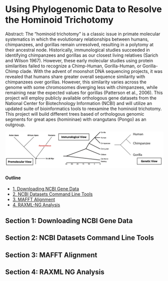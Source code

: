 # Using Phylogenomic Data to Resolve the Hominoid Trichotomy

Abstract: The “hominoid trichotomy” is a classic issue in primate molecular systematics in which
the evolutionary relationships between humans, chimpanzees, and gorillas remain unresolved,
resulting in a polytomy at their ancestral node. Historically, immunological
studies succeeded in identifying chimpanzees and gorillas as our closest living relatives 
(Sarich and Wilson 1967). However, these early molecular studies using protein similarities
failed to recognize a Chimp-Human, Gorilla-Human, or Gorilla-Chimp clade. With the advent of moonshot 
DNA sequencing projects, it was revealed that humans share greater overall
sequence similarity with chimpanzees over gorillas. However, this similarity varies across the
genome with some chromosomes diverging less with chimpanzees, while remaining near the expected 
values for gorillas (Patterson et al., 2006). This project will employ publicly available 
orthologous gene datasets from the National Center for Biotechnology Information (NCBI) and will 
utilize an updated suite of bioinformatics tools to reexamine the hominoid trichotomy. This project 
will build different trees based of orthologous genomic segments for great apes (homininae) 
with orangutans (Pongo) as an outgroup.

![Figure 1. Historical development of hominid (great ape) systematics, figure adapted from Stoneking 2017](images/Figure1.Trees.png)

#### Outline

* [1. Downloading NCBI Gene Data](#section-1-Downloading-NCBI-Gene-Data)
* [2. NCBI Datasets Command Line Tools](#section-2-NCBI-Datasets-Command-Line-Tools)
* [3. MAFFT Alignment](#section-3-MAFFT-Alignment)
* [4. RAXML-NG Analysis](#section-4-RAXML-NG-Analysis)

## Section 1: Downloading NCBI Gene Data

## Section 2: NCBI Datasets Command Line Tools

## Section 3: MAFFT Alignment

## Section 4: RAXML NG Analysis
